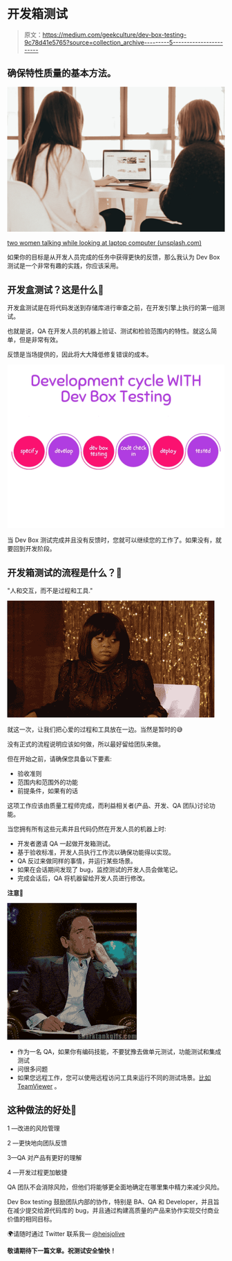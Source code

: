 # 开发箱测试

> 原文：<https://medium.com/geekculture/dev-box-testing-9c78d41e5765?source=collection_archive---------5----------------------->

## 确保特性质量的基本方法。

![](img/0de81ab0f839e89db079f789b604de92.png)

[two women talking while looking at laptop computer (unsplash.com)](https://unsplash.com/photos/7okkFhxrxNw)

如果你的目标是从开发人员完成的任务中获得更快的反馈，那么我认为 Dev Box 测试是一个非常有趣的实践，你应该采用。

## **开发盒测试？这是什么🤔**

开发盒测试是在将代码发送到存储库进行审查之前，在开发引擎上执行的第一组测试。

也就是说，QA 在开发人员的机器上验证、测试和检验范围内的特性。就这么简单，但是非常有效。

反馈是当场提供的，因此将大大降低修复错误的成本。

![](img/bb53e00a037ae495343d1d4d17e1c3f1.png)

当 Dev Box 测试完成并且没有反馈时，您就可以继续您的工作了。如果没有，就要回到开发阶段。

## **开发箱测试的流程是什么？🧵**

"人和交互，而不是过程和工具."

![](img/4b7498f8f791ab8e5a07fb0ce1e5c70f.png)

就这一次，让我们把心爱的过程和工具放在一边。当然是暂时的😅

没有正式的流程说明应该如何做，所以最好留给团队来做。

但在开始之前，请确保您具备以下要素:

*   验收准则
*   范围内和范围外的功能
*   前提条件，如果有的话

这项工作应该由质量工程师完成，而利益相关者(产品、开发、QA 团队)讨论功能。

当您拥有所有这些元素并且代码仍然在开发人员的机器上时:

*   开发者邀请 QA 一起做开发箱测试。
*   基于验收标准，开发人员执行工作流以确保功能得以实现。
*   QA 反过来做同样的事情，并运行某些场景。
*   如果在会话期间发现了 bug，监控测试的开发人员会做笔记。
*   完成会话后，QA 将机器留给开发人员进行修改。

**注意📝**

![](img/42c92fe68494f04df2e2bc72f0f668de.png)

*   作为一名 QA，如果你有编码技能，不要犹豫去做单元测试，功能测试和集成测试
*   问很多问题
*   如果您远程工作，您可以使用远程访问工具来运行不同的测试场景。[比如 TeamViewer](https://www.teamviewer.com/fr/telecharger/windows/) 。

## 这种做法的好处🎯

1 —改进的风险管理

2 —更快地向团队反馈

3—QA 对产品有更好的理解

4 —开发过程更加敏捷

QA 团队不会消除风险，但他们将能够更全面地确定在哪里集中精力来减少风险。

Dev Box testing 鼓励团队内部的协作，特别是 BA、QA 和 Developer，并且旨在减少提交给源代码库的 bug，并且通过构建高质量的产品来协作实现交付商业价值的相同目标。

🌍请随时通过 Twitter 联系我— [@heisjolive](https://twitter.com/heisjolive)

**敬请期待下一篇文章。祝测试安全愉快！**